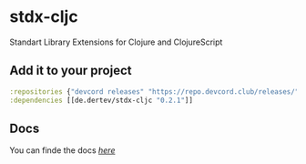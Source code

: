 # stdx-cljc

Standart Library Extensions for Clojure and ClojureScript

## Add it to your project
```clj
:repositories {"devcord releases" "https://repo.devcord.club/releases/"}
:dependencies [[de.dertev/stdx-cljc "0.2.1"]]
```

## Docs
You can finde the docs *[here](https://stdx-cljc.dertev.de)*